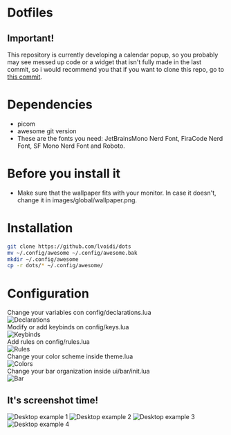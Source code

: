 # Dotfiles

## Important!
This repository is currently developing a calendar popup, so you probably may see messed up code or a widget that 
isn't fully made in the last commit, so i would recommend you that if you want to clone this repo, go to [this commit](https://github.com/lVoidi/dots/tree/55578c2ff5a5154c20de767cb1ac2a77c73309f0).

# Dependencies
- picom
- awesome git version
- These are the fonts you need: JetBrainsMono Nerd Font, FiraCode Nerd Font, SF Mono Nerd Font and Roboto.

# Before you install it 
- Make sure that the wallpaper fits with your monitor. In case it doesn't, change it in images/global/wallpaper.png. 

# Installation
```bash
git clone https://github.com/lvoidi/dots
mv ~/.config/awesome ~/.config/awesome.bak
mkdir ~/.config/awesome 
cp -r dots/* ~/.config/awesome/
```

# Configuration
Change your variables con config/declarations.lua  
![Declarations](https://i.imgur.com/79dGBLL.png)  
Modify or add keybinds on config/keys.lua  
![Keybinds](https://i.imgur.com/4Sztm2h.png)  
Add rules on config/rules.lua  
![Rules](https://i.imgur.com/UzeEguH.png)  
Change your color scheme inside theme.lua  
![Colors](https://i.imgur.com/2X7VCuN.png)  
Change your bar organization inside ui/bar/init.lua  
![Bar](https://i.imgur.com/AI6aH4T.png)  


## It's screenshot time! 
![Desktop example 1](https://i.imgur.com/NdGAs1r.png)
![Desktop example 2](https://i.imgur.com/Sw6qvGK.png)
![Desktop example 3](https://imgur.com/DoVRpC7.png)
![Desktop example 4](https://imgur.com/YhovkuF.png)

